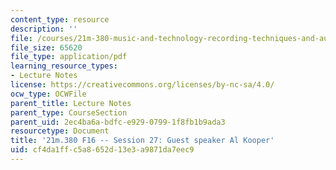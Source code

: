 ```yaml
---
content_type: resource
description: ''
file: /courses/21m-380-music-and-technology-recording-techniques-and-audio-production-fall-2016/cf4da1ffc5a8652d13e3a9871da7eec9_MIT21M_380F16_ses27_note.pdf
file_size: 65620
file_type: application/pdf
learning_resource_types:
- Lecture Notes
license: https://creativecommons.org/licenses/by-nc-sa/4.0/
ocw_type: OCWFile
parent_title: Lecture Notes
parent_type: CourseSection
parent_uid: 2ec4ba6a-bdfc-e929-0799-1f8fb1b9ada3
resourcetype: Document
title: '21m.380 F16 -- Session 27: Guest speaker Al Kooper'
uid: cf4da1ff-c5a8-652d-13e3-a9871da7eec9
---
```

